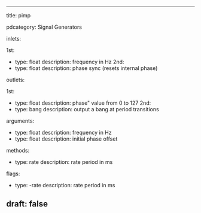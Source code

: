 --- 


title: pimp

pdcategory: Signal Generators

inlets:

  1st:
  - type: float
    description: frequency in Hz
  2nd:
  - type: float
    description: phase sync (resets internal phase)

outlets:

  1st:
  - type: float
    description: phase" value from 0 to 127
  2nd:
  - type: bang
    description: output a bang at period transitions

arguments:
  - type: float
    description: frequency in Hz
  - type: float
    description: initial phase offset

methods:
  - type: rate <float>
    description: rate period in ms

flags:
  - type: -rate <float>
    description: rate period in ms

draft: false
---
